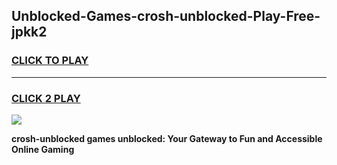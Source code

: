 
## Unblocked-Games-crosh-unblocked-Play-Free-jpkk2
<h3>
<a href="https://premium76.site?title=crosh-unblocked&ref=23A">CLICK TO PLAY</a></h3>
<hr>

<h3>
<a href="https://premium76.site?title=crosh-unblocked&ref=23A">CLICK 2 PLAY</a>
  
</h3>

<a href="https://premium76.site?title=crosh-unblocked&ref=23A"><img src="https://clearcache.store/games.png"></a>


**crosh-unblocked games unblocked: Your Gateway to Fun and Accessible Online Gaming**

